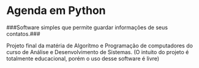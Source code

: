 # Agenda em Python

###Software simples que permite guardar informações de seus contatos.###

Projeto final da matéria de Algorítmo e Programação de computadores do curso de Análise e Desenvolvimento de Sistemas.
(O intuito do projeto é totalmente educacional, porém o uso desse software é livre)
